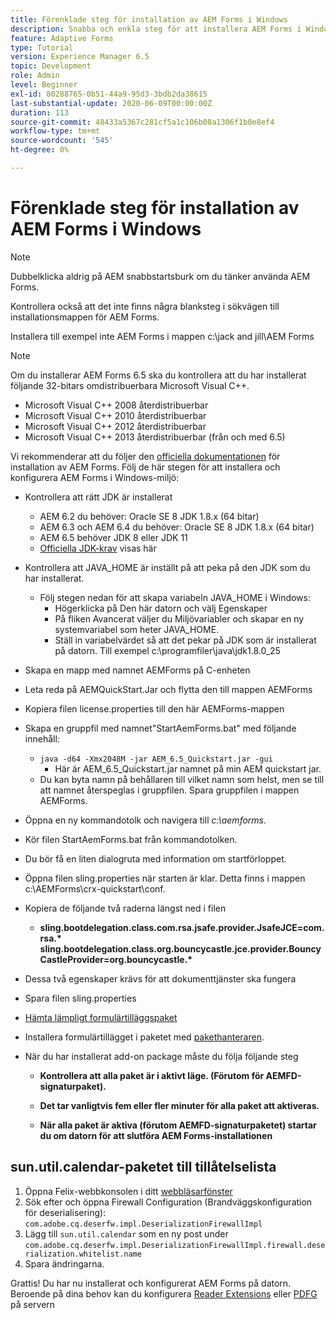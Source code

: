 ```yaml
---
title: Förenklade steg för installation av AEM Forms i Windows
description: Snabba och enkla steg för att installera AEM Forms i Windows
feature: Adaptive Forms
type: Tutorial
version: Experience Manager 6.5
topic: Development
role: Admin
level: Beginner
exl-id: 80288765-0b51-44a9-95d3-3bdb2da38615
last-substantial-update: 2020-06-09T00:00:00Z
duration: 113
source-git-commit: 48433a5367c281cf5a1c106b08a1306f1b0e8ef4
workflow-type: tm+mt
source-wordcount: '545'
ht-degree: 0%

---
```


# Förenklade steg för installation av AEM Forms i Windows

>[!NOTE]
>
>Dubbelklicka aldrig på AEM snabbstartsburk om du tänker använda AEM Forms.
>
>Kontrollera också att det inte finns några blanksteg i sökvägen till installationsmappen för AEM Forms.
>
>Installera till exempel inte AEM Forms i mappen c:\jack and jill\AEM Forms

>[!NOTE]
>
>Om du installerar AEM Forms 6.5 ska du kontrollera att du har installerat följande 32-bitars omdistribuerbara Microsoft Visual C++.
>
>* Microsoft Visual C++ 2008 återdistribuerbar
>* Microsoft Visual C++ 2010 återdistribuerbar
>* Microsoft Visual C++ 2012 återdistribuerbar
>* Microsoft Visual C++ 2013 återdistribuerbar (från och med 6.5)

Vi rekommenderar att du följer den [officiella dokumentationen](https://helpx.adobe.com/experience-manager/6-3/forms/using/installing-configuring-aem-forms-osgi.html) för installation av AEM Forms. Följ de här stegen för att installera och konfigurera AEM Forms i Windows-miljö:

* Kontrollera att rätt JDK är installerat
   * AEM 6.2 du behöver: Oracle SE 8 JDK 1.8.x (64 bitar)
   * AEM 6.3 och AEM 6.4 du behöver: Oracle SE 8 JDK 1.8.x (64 bitar)
   * AEM 6.5 behöver JDK 8 eller JDK 11
   * [Officiella JDK-krav](https://experienceleague.adobe.com/docs/experience-manager-65/deploying/introduction/technical-requirements.html?lang=en) visas här
* Kontrollera att JAVA_HOME är inställt på att peka på den JDK som du har installerat.
   * Följ stegen nedan för att skapa variabeln JAVA_HOME i Windows:
      * Högerklicka på Den här datorn och välj Egenskaper
      * På fliken Avancerat väljer du Miljövariabler och skapar en ny systemvariabel som heter JAVA_HOME.
      * Ställ in variabelvärdet så att det pekar på JDK som är installerat på datorn. Till exempel c:\programfiler\java\jdk1.8.0_25

* Skapa en mapp med namnet AEMForms på C-enheten
* Leta reda på AEMQuickStart.Jar och flytta den till mappen AEMForms
* Kopiera filen license.properties till den här AEMForms-mappen
* Skapa en gruppfil med namnet&quot;StartAemForms.bat&quot; med följande innehåll:
   * `java -d64 -Xmx2048M -jar AEM_6.5_Quickstart.jar -gui`
      * Här är AEM_6.5_Quickstart.jar namnet på min AEM quickstart jar.
   * Du kan byta namn på behållaren till vilket namn som helst, men se till att namnet återspeglas i gruppfilen. Spara gruppfilen i mappen AEMForms.

* Öppna en ny kommandotolk och navigera till _c:\aemforms_.

* Kör filen StartAemForms.bat från kommandotolken.

* Du bör få en liten dialogruta med information om startförloppet.

* Öppna filen sling.properties när starten är klar. Detta finns i mappen c:\AEMForms\crx-quickstart\conf.

* Kopiera de följande två raderna längst ned i filen
   * **sling.bootdelegation.class.com.rsa.jsafe.provider.JsafeJCE=com.rsa.&#42;** **sling.bootdelegation.class.org.bouncycastle.jce.provider.BouncyCastleProvider=org.bouncycastle.&#42;**
* Dessa två egenskaper krävs för att dokumenttjänster ska fungera
* Spara filen sling.properties
* [Hämta lämpligt formulärtilläggspaket](https://experienceleague.adobe.com/docs/experience-manager-release-information/aem-release-updates/forms-updates/aem-forms-releases.html?lang=en)
* Installera formulärtillägget i paketet med [pakethanteraren](http://localhost:4502/crx/packmgr/index.jsp).
* När du har installerat add-on package måste du följa följande steg

   * **Kontrollera att alla paket är i aktivt läge. (Förutom för AEMFD-signaturpaket).**
   * **Det tar vanligtvis fem eller fler minuter för alla paket att aktiveras.**

   * **När alla paket är aktiva (förutom AEMFD-signaturpaketet) startar du om datorn för att slutföra AEM Forms-installationen**

## sun.util.calendar-paketet till tillåtelselista

1. Öppna Felix-webbkonsolen i ditt [webbläsarfönster](http://localhost:4502/system/console/configMgr)
1. Sök efter och öppna Firewall Configuration (Brandväggskonfiguration för deserialisering): `com.adobe.cq.deserfw.impl.DeserializationFirewallImpl`
1. Lägg till `sun.util.calendar` som en ny post under `com.adobe.cq.deserfw.impl.DeserializationFirewallImpl.firewall.deserialization.whitelist.name`
1. Spara ändringarna.

Grattis! Du har nu installerat och konfigurerat AEM Forms på datorn.
Beroende på dina behov kan du konfigurera [Reader Extensions](https://experienceleague.adobe.com/docs/experience-manager-learn/forms/document-services/configuring-reader-extension-osgi.html) eller [PDFG](https://experienceleague.adobe.com/docs/experience-manager-65/forms/install-aem-forms/osgi-installation/install-configure-document-services.html) på servern
